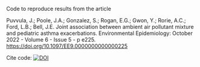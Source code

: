 Code to reproduce results from the article

Puvvula, J.; Poole, J.A.; Gonzalez, S.; Rogan, E.G.; Gwon, Y.; Rorie, A.C.; Ford, L.B.; Bell, J.E. Joint association between ambient air pollutant mixture and pediatric asthma exacerbations. Environmental Epidemiology: October 2022 - Volume 6 - Issue 5 - p e225. https://doi.org/10.1097/EE9.0000000000000225 


Cite code: [![DOI](https://zenodo.org/badge/414319766.svg)](https://zenodo.org/badge/latestdoi/414319766)
